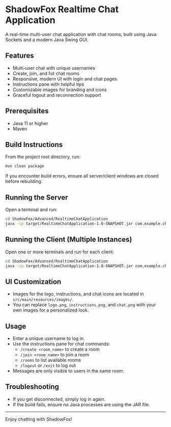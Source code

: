 # ShadowFox Realtime Chat Application

A real-time multi-user chat application with chat rooms, built using Java Sockets and a modern Java Swing GUI.

## Features
- Multi-user chat with unique usernames
- Create, join, and list chat rooms
- Responsive, modern UI with login and chat pages
- Instructions pane with helpful tips
- Customizable images for branding and icons
- Graceful logout and reconnection support

## Prerequisites
- Java 11 or higher
- Maven

## Build Instructions
From the project root directory, run:

```sh
mvn clean package
```

If you encounter build errors, ensure all server/client windows are closed before rebuilding.

## Running the Server
Open a terminal and run:

```sh
cd ShadowFox/Advanced/RealtimeChatApplication
java -cp target/RealtimeChatApplication-1.0-SNAPSHOT.jar com.example.chat.ChatServer
```

## Running the Client (Multiple Instances)
Open one or more terminals and run for each client:

```sh
cd ShadowFox/Advanced/RealtimeChatApplication
java -cp target/RealtimeChatApplication-1.0-SNAPSHOT.jar com.example.chat.ChatClient
```

## UI Customization
- Images for the logo, instructions, and chat icons are located in `src/main/resources/images/`.
- You can replace `logo.png`, `instructions.png`, and `chat.png` with your own images for a personalized look.

## Usage
- Enter a unique username to log in.
- Use the instructions pane for chat commands:
  - `/create <room_name>` to create a room
  - `/join <room_name>` to join a room
  - `/rooms` to list available rooms
  - `/logout` or `/exit` to log out
- Messages are only visible to users in the same room.

## Troubleshooting
- If you get disconnected, simply log in again.
- If the build fails, ensure no Java processes are using the JAR file.

---
Enjoy chatting with ShadowFox! 